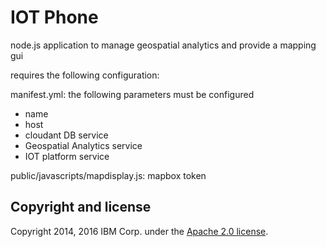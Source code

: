 # IOT Phone

node.js application to manage geospatial analytics and provide a mapping gui
<p>
requires the following configuration:
</p>
<p>
manifest.yml: the following parameters must be configured
<ul>
<li>name</li>
<li>host</li>
<li>cloudant DB service</li>
<li>Geospatial Analytics service</li>
<li>IOT platform service</li>
</ul>
</p>

<p>
public/javascripts/mapdisplay.js: mapbox token
</p>

Copyright and license
----------------------
Copyright 2014, 2016 IBM Corp. under the [Apache 2.0 license](http://www.apache.org/licenses/LICENSE-2.0).
